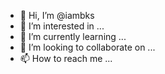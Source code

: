 - 👋 Hi, I’m @iambks
- 👀 I’m interested in ...
- 🌱 I’m currently learning ...
- 💞️ I’m looking to collaborate on ...
- 📫 How to reach me ...

<!---
iambks/iambks is a ✨ special ✨ repository because its `README.md` (this file) appears on your GitHub profile.
You can click the Preview link to take a look at your changes.
--->
